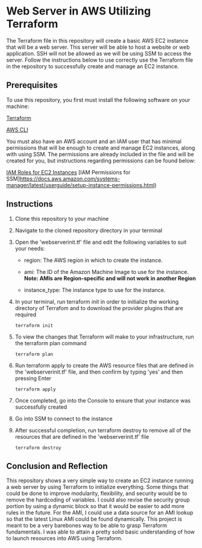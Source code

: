 # Web Server in AWS Utilizing Terraform
The Terraform file in this repository will create a basic AWS EC2 instance that will be a web server. This server will be able to host a website or web application. SSH will not be allowed as we will be using SSM to access the server. Follow the instructions below to use correctly use the Terraform file in the repository to successfully create and manage an EC2 instance.

## Prerequisites
To use this repository, you first must install the following software on your machine:

[Terraform](https://developer.hashicorp.com/terraform/downloads)

[AWS CLI](https://aws.amazon.com/cli/)

You must also have an AWS account and an IAM user that has minimal permissions that will be enough to create and manage EC2 instances, along with using SSM. The permissions are already included in the file and will be created for you, but instructions regarding permissions can be found below:

[IAM Roles for EC2 Instances](https://docs.aws.amazon.com/AWSEC2/latest/UserGuide/iam-roles-for-amazon-ec2.html)
[IAM Permissions for SSM]https://docs.aws.amazon.com/systems-manager/latest/userguide/setup-instance-permissions.html)

## Instructions
1. Clone this repository to your machine
2. Navigate to the cloned repository directory in your terminal
3. Open the 'webserverinit.tf' file and edit the following variables to suit your needs:

    - region: The AWS region in which to create the instance.

    - ami: The ID of the Amazon Machine Image to use for the instance. **Note: AMIs are Region-specific and will not work in another Region**

    - instance_type: The instance type to use for the instance.

4. In your terminal, run terraform init in order to initialize the working directory of Terrafom and to download the provider plugins that are required
   ```
   terraform init
   ```
5. To view the changes that Terraform will make to your infrastructure, run the terraform plan command
    ```
   terraform plan
    ```
6. Run terraform apply to create the AWS resource files that are defined in the 'webserverinit.tf' file, and then confirm by typing 'yes' and then pressing Enter
   ```
   terraform apply
   ```
7. Once completed, go into the Console to ensure that your instance was successfully created
8. Go into SSM to connect to the instance
9. After successful completion, run terraform destroy to remove all of the resources that are defined in the 'webserverinit.tf' file
    ```
    terraform destroy
    ```
## Conclusion and Reflection
This repository shows a very simple way to create an EC2 instance running a web server by using Terraform to initialize everything. Some things that could be done to improve modularity, flexibility, and security would be to remove the hardcoding of variables. I could also revise the security group portion by using a dynamic block so that it would be easier to add more rules in the future. For the AMI, I could use a data source for an AMI lookup so that the latest Linux AMI could be found dynamically. This project is meant to be a very barebones way to be able to grasp Terraform fundamentals. I was able to attain a pretty solid basic understanding of how to launch resources into AWS using Terraform.
